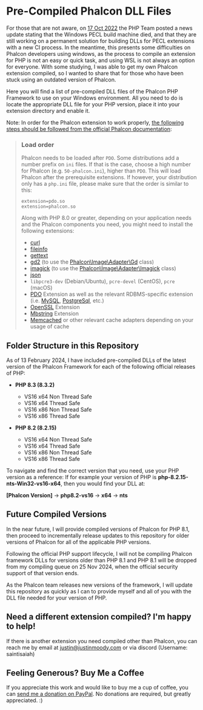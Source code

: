 # Pre-Compiled Phalcon DLL Files

For those that are not aware, on [17 Oct 2022](https://windows.php.net/#news-2022-10-17-1) the PHP Team posted a news update stating that the Windows PECL build machine died, and that they are still working on a permanent solution for building DLLs for PECL extensions with a new CI process. In the meantime, this presents some difficulties on Phalcon developers using windows, as the process to compile an extension for PHP is not an easy or quick task, and using WSL is not always an option for everyone. With some studying, I was able to get my own Phalcon extension compiled, so I wanted to share that for those who have been stuck using an outdated version of Phalcon.

Here you will find a list of pre-compiled DLL files of the Phalcon PHP Framework to use on your Windows environment. All you need to do is locate the appropriate DLL file for your PHP version, place it into your extension directory and enable it.

Note: In order for the Phalcon extension to work properly, [the following steps should be followed from the official Phalcon documentation](https://docs.phalcon.io/latest/installation/#php-80):

> ### Load order
> 
> Phalcon needs to be loaded after  `PDO`. Some distributions add a
> number prefix on  `ini`  files. If that is the case, choose a high
> number for Phalcon (e.g.  `50-phalcon.ini`), higher than  `PDO`. This
> will load Phalcon after the prerequisite extensions. If however, your
> distribution only has a  `php.ini`  file, please make sure that the
> order is similar to this:
> 
>     extension=pdo.so
>     extension=phalcon.so
> 
> 
> Along with PHP 8.0 or greater, depending on your application needs and
> the Phalcon components you need, you might need to install the
> following extensions:
> 
> -   [curl](https://www.php.net/manual/en/book.curl.php)
> -   [fileinfo](https://www.php.net/manual/en/book.fileinfo.php)
> -   [gettext](https://www.php.net/manual/en/book.gettext.php)
> -   [gd2](https://www.php.net/manual/en/book.image.php)  (to use the  [Phalcon\Image\Adapter\Gd](https://docs.phalcon.io/latest/api/phalcon_image/#image-adapter-gd)
> class)
> -   [imagick](https://www.php.net/manual/en/book.imagick.php)  (to use the 
> [Phalcon\Image\Adapter\Imagick](https://docs.phalcon.io/latest/api/phalcon_image/#image-adapter-imagick)
> class)
> -   [json](https://www.php.net/manual/en/book.json.php)
> -   `libpcre3-dev`  (Debian/Ubuntu),  `pcre-devel`  (CentOS),  `pcre`  (macOS)
> -   [PDO](https://php.net/manual/en/book.pdo.php)  Extension as well as the relevant RDBMS-specific extension (i.e. 
> [MySQL](https://php.net/manual/en/ref.pdo-mysql.php), 
> [PostgreSql](https://php.net/manual/en/ref.pdo-pgsql.php), etc.)
> -   [OpenSSL](https://php.net/manual/en/book.openssl.php)  Extension
> -   [Mbstring](https://php.net/manual/en/book.mbstring.php)  Extension
> -   [Memcached](https://php.net/manual/en/book.memcached.php)  or other relevant cache adapters depending on your usage of cache


## Folder Structure in this Repository

As of 13 February 2024, I have included pre-compiled DLLs of the latest version of the Phalcon Framework for each of the following official releases of PHP:

 - **PHP 8.3 (8.3.2)**
     - VS16 x64 Non Thread Safe
     - VS16 x64 Thread Safe
     - VS16 x86 Non Thread Safe
     - VS16 x86 Thread Safe

- **PHP 8.2 (8.2.15)**
     - VS16 x64 Non Thread Safe
     - VS16 x64 Thread Safe
     - VS16 x86 Non Thread Safe
     - VS16 x86 Thread Safe

To navigate and find the correct version that you need, use your PHP version as a reference:
If for example your version of PHP is **php-8.2.15-nts-Win32-vs16-x64**, then you would find your DLL at:

**[Phalcon Version]** -> **php8.2-vs16** -> **x64** -> **nts**


## Future Compiled Versions

In the near future, I will provide compiled versions of Phalcon for PHP 8.1, then proceed to incrementally release updates to this repository for older versions of Phalcon for all of the applicable PHP versions.

Following the official PHP support lifecycle, I will not be compiling Phalcon framework DLLs for versions older than PHP 8.1 and PHP 8.1 will be dropped from my compiling queue on 25 Nov 2024, when the official security support of that version ends.

As the Phalcon team releases new versions of the framework, I will update this repository as quickly as I can to provide myself and all of you with the DLL file needed for your version of PHP.

## Need a different extension compiled? I'm happy to help!

If there is another extension you need compiled other than Phalcon, you can reach me by email at justin@justinmoody.com or via discord (Username: saintisaiah) 

## Feeling Generous? Buy Me a Coffee

If you appreciate this work and would like to buy me a cup of coffee, you can [send me a donation on PayPal](https://paypal.me/jmoodyfwd). 
No donations are required, but greatly appreciated. :)